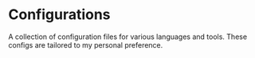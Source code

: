 # Configurations

A collection of configuration files for various languages and tools. These configs are tailored to my personal preference.